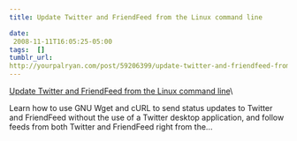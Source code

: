 ```yaml
---
title: Update Twitter and FriendFeed from the Linux command line

date:
 2008-11-11T16:05:25-05:00 
tags:  [] 
tumblr_url:
http://yourpalryan.com/post/59206399/update-twitter-and-friendfeed-from-the-linux
---
```

[Update Twitter and FriendFeed from the Linux command
line](http://digg.com/linux_unix/Update_Twitter_and_FriendFeed_from_the_Linux_command_line_2)\

Learn how to use GNU Wget and cURL to send status updates to Twitter and
FriendFeed without the use of a Twitter desktop application, and follow
feeds from both Twitter and FriendFeed right from the...
